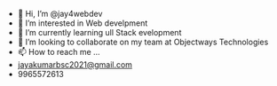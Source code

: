 - 👋 Hi, I’m @jay4webdev
- 👀 I’m interested in Web develpment
- 🌱 I’m currently learning ull Stack evelopment
- 💞️ I’m looking to collaborate on my team at Objectways Technologies
- 📫 How to reach me ...
- jayakumarbsc2021@gmail.com
- 9965572613

<!---
jay4webdev/jay4webdev is a ✨ special ✨ repository because its `README.md` (this file) appears on your GitHub profile.
You can click the Preview link to take a look at your changes.
--->
